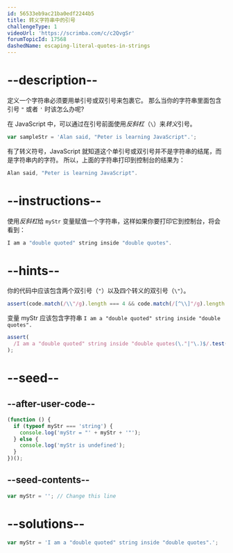 ```yaml
---
id: 56533eb9ac21ba0edf2244b5
title: 转义字符串中的引号
challengeType: 1
videoUrl: 'https://scrimba.com/c/c2QvgSr'
forumTopicId: 17568
dashedName: escaping-literal-quotes-in-strings
---
```


# --description--

定义一个字符串必须要用单引号或双引号来包裹它。 那么当你的字符串里面包含引号 `"` 或者 `'` 时该怎么办呢?

在 JavaScript 中，可以通过在引号前面使用<dfn>反斜杠</dfn>（`\`）来<dfn>转义</dfn>引号。

```js
var sampleStr = 'Alan said, "Peter is learning JavaScript".';
```

有了转义符号，JavaScript 就知道这个单引号或双引号并不是字符串的结尾，而是字符串内的字符。 所以，上面的字符串打印到控制台的结果为：

```js
Alan said, "Peter is learning JavaScript".
```

# --instructions--

使用<dfn>反斜杠</dfn>给 `myStr` 变量赋值一个字符串，这样如果你要打印它到控制台，将会看到：

```js
I am a "double quoted" string inside "double quotes".
```

# --hints--

你的代码中应该包含两个双引号（`"`）以及四个转义的双引号（`\"`）。

```js
assert(code.match(/\\"/g).length === 4 && code.match(/[^\\]"/g).length === 2);
```

变量 myStr 应该包含字符串 `I am a "double quoted" string inside "double quotes".`

```js
assert(
  /I am a "double quoted" string inside "double quotes(\."|"\.)$/.test(myStr)
);
```

# --seed--

## --after-user-code--

```js
(function () {
  if (typeof myStr === 'string') {
    console.log('myStr = "' + myStr + '"');
  } else {
    console.log('myStr is undefined');
  }
})();
```

## --seed-contents--

```js
var myStr = ''; // Change this line
```

# --solutions--

```js
var myStr = 'I am a "double quoted" string inside "double quotes".';
```
